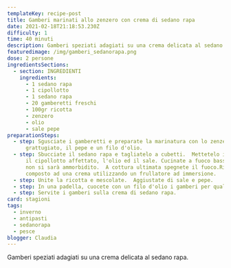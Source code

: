 ```yaml
---
templateKey: recipe-post
title: Gamberi marinati allo zenzero con crema di sedano rapa
date: 2021-02-18T21:18:53.230Z
difficulty: 1
time: 40 minuti
description: Gamberi speziati adagiati su una crema delicata al sedano rapa.
featuredimage: /img/gamberi_sedanorapa.png
dose: 2 persone
ingredientsSections:
  - section: INGREDIENTI
    ingredients:
      - 1 sedano rapa
      - 1 cipollotto
      - 1 sedano rapa
      - 20 gamberetti freschi
      - 100gr ricotta
      - zenzero
      - olio
      - sale pepe
preparationSteps:
  - step: Sgusciate i gamberetti e preparate la marinatura con lo zenzero
      grattugiato, il pepe e un filo d'olio.
  - step: Sbucciate il sedano rapa e tagliatelo a cubetti.  Mettetelo in pentola con
      il cipollotto affettato, l'olio ed il sale. Cucinate a fuoco basso finché
      non si sarà ammorbidito.  A cottura ultimata spegnete il fuoco.Riducete il
      composto ad una crema utilizzando un frullatore ad immersione.
  - step: Unite la ricotta e mescolate.  Aggiustate di sale e pepe.
  - step: In una padella, cuocete con un filo d'olio i gamberi per qualche minuto.
  - step: Servite i gamberi sulla crema di sedano rapa.
card: stagioni
tags:
  - inverno
  - antipasti
  - sedanorapa
  - pesce
blogger: Claudia
---
```

Gamberi speziati adagiati su una crema delicata al sedano rapa.